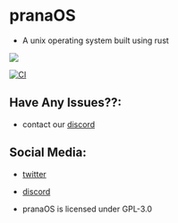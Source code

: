 # pranaOS
- A unix operating system built using rust

<img src="https://raw.githubusercontent.com/pranaOS/pranaOS/master/imgs/eagle.jpeg">

[![CI](https://github.com/pranaOS/pranaOS/actions/workflows/rust.yml/badge.svg?branch=master)](https://github.com/pranaOS/pranaOS/actions/workflows/rust.yml)


## Have Any Issues??:
- contact our [discord](https://discord.gg/XmpBTmy9Bz)

## Social Media:
- [twitter](https://twitter.com/os_prana)
- [discord](https://discord.gg/XmpBTmy9Bz)

- pranaOS is licensed under GPL-3.0

